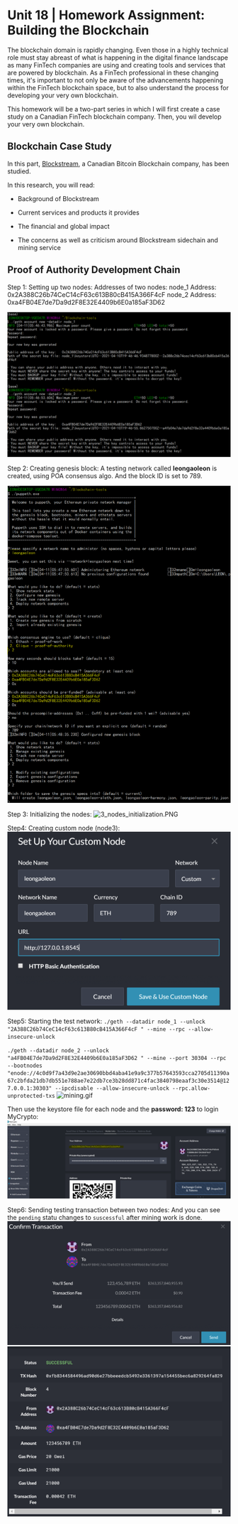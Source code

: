 # Unit 18 | Homework Assignment: Building the Blockchain

The blockchain domain is rapidly changing.  Even those in a highly technical role must stay abreast of what is happening in the digital finance landscape as many FinTech companies are using and creating tools and services that are powered by blockchain. As a FinTech professional in these changing times, it's important to not only be aware of the advancements happening within the FinTech blockchain space, but to also understand the process for developing your very own blockchain.

This homework will be a two-part series in which I will first create a case study on a Canadian FinTech blockchain company. Then, you wil develop your very own blockchain.

## Blockchain Case Study

In this part, [Blockstream](Blockchain_Case_Study/Blockstream.md), a Canadian Bitcoin Blockchain company, has been studied. 

In this research, you will read:

* Background of Blockstream

* Current services and products it provides

* The financial and global impact 

* The concerns as well as criticism around Blockstream sidechain and mining service

## Proof of Authority Development Chain

Step 1: Setting up two nodes:
Addresses of two nodes:
node_1 Address: 0x2A388C26b74CeC14cF63c613B80cB415A366F4cF
node_2 Address: 0xa4FB04E7de7Da9d2F8E32E4409b6E0a185aF3D62

![1_nodes_creation](images/1_nodes_creation.PNG)

Step 2: Creating genesis block:
A testing network called **leongaoleon** is created, using POA consensus algo. And the block ID is set to 789. 

![2_genesis block.PNG](images/2_genesis_block.PNG)

Step 3: Initializing the nodes:
![3_nodes_initialization.PNG](images/3_nodes_initialization.PNG.PNG)

Step4: Creating custom node (node3):
![4_node3.PNG](images/4_node3.PNG)

Step5: Starting the test network:
`./geth --datadir node_1 --unlock "2A388C26b74CeC14cF63c613B80cB415A366F4cF " --mine --rpc --allow-insecure-unlock`

`./geth --datadir node_2 --unlock "a4FB04E7de7Da9d2F8E32E4409b6E0a185aF3D62 " --mine --port 30304 --rpc --bootnodes "enode://4c0d9f7a43d9e2ae30690bbd4aba41e9a9c377b57643593cca2705d11390a67c2bfda21db7db551e788ae7e22db7ce3b28dd871c4fac3840798eaaf3c30e3514@127.0.0.1:30303" --ipcdisable --allow-insecure-unlock --rpc.allow-unprotected-txs`
![mining.gif](images/mining.gif)


Then use the keystore file for each node and the **password: 123** to login MyCrypto:
![5_node1.PNG](images/5_node1.PNG)

Step6: Sending testing transaction between two nodes:
And you can see the `pending` statu changes to `suscessful` after mining work is done.
![6_transaction.PNG](images/6_transaction.PNG)
![7_transaction.PNG](images/7_transaction.PNG)





